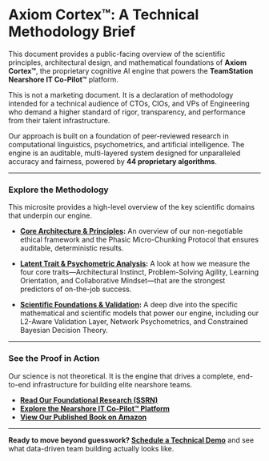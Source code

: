 # Axiom Cortex™: A Technical Methodology Brief

This document provides a public-facing overview of the scientific principles, architectural design, and mathematical foundations of **Axiom Cortex™**, the proprietary cognitive AI engine that powers the **TeamStation Nearshore IT Co-Pilot™** platform.

This is not a marketing document. It is a declaration of methodology intended for a technical audience of CTOs, CIOs, and VPs of Engineering who demand a higher standard of rigor, transparency, and performance from their talent infrastructure.

Our approach is built on a foundation of peer-reviewed research in computational linguistics, psychometrics, and artificial intelligence. The engine is an auditable, multi-layered system designed for unparalleled accuracy and fairness, powered by **44 proprietary algorithms**.

---

### Explore the Methodology

This microsite provides a high-level overview of the key scientific domains that underpin our engine.

*   **[Core Architecture & Principles](architecture.md):** An overview of our non-negotiable ethical framework and the Phasic Micro-Chunking Protocol that ensures auditable, deterministic results.

*   **[Latent Trait & Psychometric Analysis](latent-traits.md):** A look at how we measure the four core traits—Architectural Instinct, Problem-Solving Agility, Learning Orientation, and Collaborative Mindset—that are the strongest predictors of on-the-job success.

*   **[Scientific Foundations & Validation](scientific-foundations.md):** A deep dive into the specific mathematical and scientific models that power our engine, including our L2-Aware Validation Layer, Network Psychometrics, and Constrained Bayesian Decision Theory.

---

### See the Proof in Action

Our science is not theoretical. It is the engine that drives a complete, end-to-end infrastructure for building elite nearshore teams.

*   **[Read Our Foundational Research (SSRN)](https://papers.ssrn.com/sol3/papers.cfm?abstract_id=5188490)**
*   **[Explore the Nearshore IT Co-Pilot™ Platform](https://teamstation.dev/nearshore-integrated-services)**
*   **[View Our Published Book on Amazon](https://a.co/d/2B5zpDP)**

---
**Ready to move beyond guesswork? [Schedule a Technical Demo](https://teamstation.dev/home/executive-summary)** and see what data-driven team building actually looks like.
